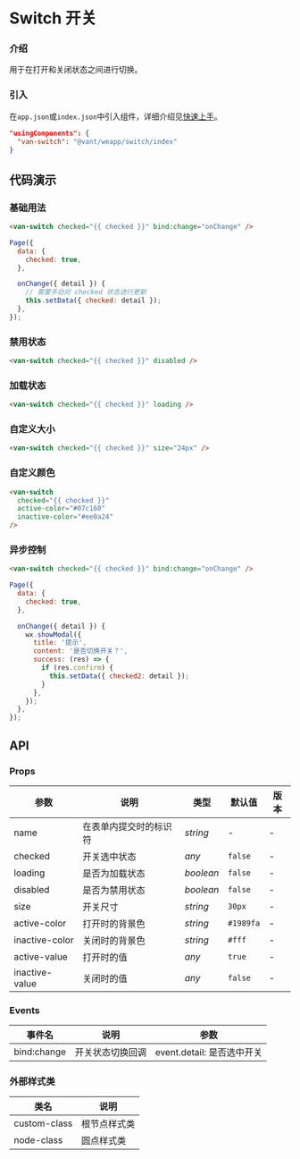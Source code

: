 # Switch 开关

### 介绍

用于在打开和关闭状态之间进行切换。

### 引入

在`app.json`或`index.json`中引入组件，详细介绍见[快速上手](#/quickstart#yin-ru-zu-jian)。

```json
"usingComponents": {
  "van-switch": "@vant/weapp/switch/index"
}
```

## 代码演示

### 基础用法

```html
<van-switch checked="{{ checked }}" bind:change="onChange" />
```

```javascript
Page({
  data: {
    checked: true,
  },

  onChange({ detail }) {
    // 需要手动对 checked 状态进行更新
    this.setData({ checked: detail });
  },
});
```

### 禁用状态

```html
<van-switch checked="{{ checked }}" disabled />
```

### 加载状态

```html
<van-switch checked="{{ checked }}" loading />
```

### 自定义大小

```html
<van-switch checked="{{ checked }}" size="24px" />
```

### 自定义颜色

```html
<van-switch
  checked="{{ checked }}"
  active-color="#07c160"
  inactive-color="#ee0a24"
/>
```

### 异步控制

```html
<van-switch checked="{{ checked }}" bind:change="onChange" />
```

```js
Page({
  data: {
    checked: true,
  },

  onChange({ detail }) {
    wx.showModal({
      title: '提示',
      content: '是否切换开关？',
      success: (res) => {
        if (res.confirm) {
          this.setData({ checked2: detail });
        }
      },
    });
  },
});
```

## API

### Props

| 参数           | 说明                   | 类型      | 默认值    | 版本 |
| -------------- | ---------------------- | --------- | --------- | ---- |
| name           | 在表单内提交时的标识符 | _string_  | -         | -    |
| checked        | 开关选中状态           | _any_     | `false`   | -    |
| loading        | 是否为加载状态         | _boolean_ | `false`   | -    |
| disabled       | 是否为禁用状态         | _boolean_ | `false`   | -    |
| size           | 开关尺寸               | _string_  | `30px`    | -    |
| active-color   | 打开时的背景色         | _string_  | `#1989fa` | -    |
| inactive-color | 关闭时的背景色         | _string_  | `#fff`    | -    |
| active-value   | 打开时的值             | _any_     | `true`    | -    |
| inactive-value | 关闭时的值             | _any_     | `false`   | -    |

### Events

| 事件名      | 说明             | 参数                       |
| ----------- | ---------------- | -------------------------- |
| bind:change | 开关状态切换回调 | event.detail: 是否选中开关 |

### 外部样式类

| 类名         | 说明         |
| ------------ | ------------ |
| custom-class | 根节点样式类 |
| node-class   | 圆点样式类   |
